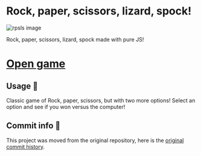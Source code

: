 # Rock, paper, scissors, lizard, spock!
![rpsls image](https://i.imgur.com/yRpLs83.png)

Rock, paper, scissors, lizard, spock made with pure JS!

# [Open game]()

## Usage 🦎
Classic game of Rock, paper, scissors, but with two more options! Select an option and see if you won versus the computer!

## Commit info 📜
This project was moved from the original repository, here is the [original commit history](https://github.com/alesbe/the-odin-project/commits/main).